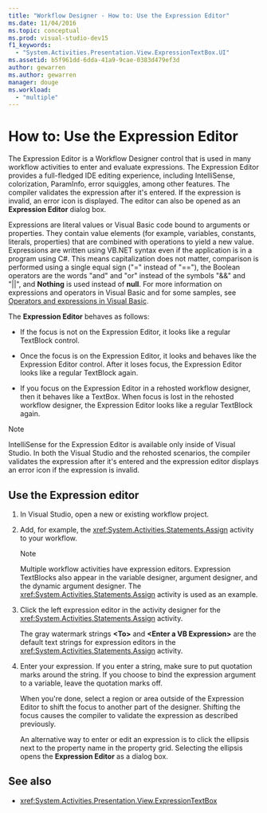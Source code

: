 ```yaml
---
title: "Workflow Designer - How to: Use the Expression Editor"
ms.date: 11/04/2016
ms.topic: conceptual
ms.prod: visual-studio-dev15
f1_keywords:
  - "System.Activities.Presentation.View.ExpressionTextBox.UI"
ms.assetid: b5f961dd-6dda-41a9-9cae-0383d479ef3d
author: gewarren
ms.author: gewarren
manager: douge
ms.workload:
  - "multiple"
---
```

# How to: Use the Expression Editor

The Expression Editor is a Workflow Designer control that is used in many workflow activities to enter and evaluate expressions. The Expression Editor provides a full-fledged IDE editing experience, including IntelliSense, colorization, ParamInfo, error squiggles, among other features. The compiler validates the expression after it's entered. If the expression is invalid, an error icon is displayed. The editor can also be opened as an **Expression Editor** dialog box.

Expressions are literal values or Visual Basic code bound to arguments or properties. They contain value elements (for example, variables, constants, literals, properties) that are combined with operations to yield a new value. Expressions are written using VB.NET syntax even if the application is in a program using C#. This means capitalization does not matter, comparison is performed using a single equal sign ("=" instead of "=="), the Boolean operators are the words "and" and "or" instead of the symbols "&&" and "||", and **Nothing** is used instead of **null**. For more information on expressions and operators in Visual Basic and for some samples, see [Operators and expressions in Visual Basic](/previous-versions/visualstudio/visual-studio-2010/a1w3te48(v=vs.100)).

The **Expression Editor** behaves as follows:

- If the focus is not on the Expression Editor, it looks like a regular TextBlock control.

- Once the focus is on the Expression Editor, it looks and behaves like the Expression Editor control. After it loses focus, the Expression Editor looks like a regular TextBlock again.

- If you focus on the Expression Editor in a rehosted workflow designer, then it behaves like a TextBox. When focus is lost in the rehosted workflow designer, the Expression Editor looks like a regular TextBlock again.

> [!NOTE]
> IntelliSense for the Expression Editor is available only inside of Visual Studio. In both the Visual Studio and the rehosted scenarios, the compiler validates the expression after it's entered and the expression editor displays an error icon if the expression is invalid.

## Use the Expression editor

1.  In Visual Studio, open a new or existing workflow project.

2.  Add, for example, the <xref:System.Activities.Statements.Assign> activity to your workflow.

    > [!NOTE]
    > Multiple workflow activities have expression editors. Expression TextBlocks also appear in the variable designer, argument designer, and the dynamic argument designer. The <xref:System.Activities.Statements.Assign> activity is used as an example.

3.  Click the left expression editor in the activity designer for the <xref:System.Activities.Statements.Assign> activity.

     The gray watermark strings **\<To>** and **\<Enter a VB Expression>** are the default text strings for expression editors in the <xref:System.Activities.Statements.Assign> activity.

4.  Enter your expression. If you enter a string, make sure to put quotation marks around the string. If you choose to bind the expression argument to a variable, leave the quotation marks off.

     When you're done, select a region or area outside of the Expression Editor to shift the focus to another part of the designer. Shifting the focus causes the compiler to validate the expression as described previously.

     An alternative way to enter or edit an expression is to click the ellipsis next to the property name in the property grid. Selecting the ellipsis opens the **Expression Editor** as a dialog box.

## See also

- <xref:System.Activities.Presentation.View.ExpressionTextBox>